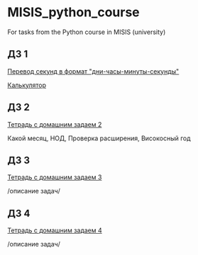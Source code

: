 # MISIS_python_course
For tasks from the Python course in MISIS (university)

## ДЗ 1
[Перевод секунд в формат "дни-часы-минуты-секунды"](https://github.com/viveber/MISIS_python_course/blob/master/дз1/seconds.py)

[Калькулятор](https://github.com/viveber/MISIS_python_course/blob/master/дз1/calculator.py)


## ДЗ 2
[Тетрадь с домашним задаем 2](https://github.com/viveber/MISIS_python_course/blob/master/дз%202.ipynb)

Какой месяц, НОД, Проверка расширения, Високосный год


## ДЗ 3
[Тетрадь с домашним задаем 3](https://github.com/viveber/MISIS_python_course/blob/master/дз3.ipynb)

/описание задач/


## ДЗ 4
[Тетрадь с домашним задаем 4](https://github.com/viveber/MISIS_python_course/blob/master/дз%204.ipynb)

/описание задач/
